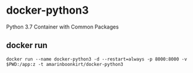 # docker-python3
Python 3.7 Container with Common Packages

## docker run
```
docker run --name docker-python3 -d --restart=always -p 8000:8000 -v $PWD:/app:z -t amarinboonkirt/docker-python3
```
